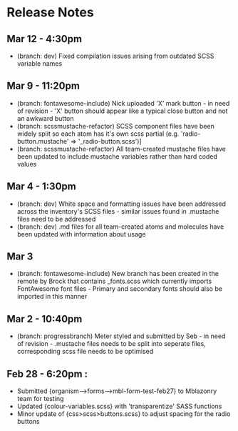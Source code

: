 # Release Notes

## Mar 12 - 4:30pm
* (branch: dev) Fixed compilation issues arising from outdated SCSS variable names

## Mar 9 - 11:20pm
* (branch: fontawesome-include) Nick uploaded 'X' mark button - in need of revision - 'X' button should appear like a typical close button and not an awkward button
* (branch: scssmustache-refactor) SCSS component files have been widely split so each atom has it's own scss partial (e.g. 'radio-button.mustache' => '_radio-button.scss')]
* (branch: scssmustache-refactor) All team-created mustache files have been updated to include mustache variables rather than hard coded values

## Mar 4 - 1:30pm
* (branch: dev) White space and formatting issues have been addressed across the inventory's SCSS files - similar issues found in .mustache files need to be addressed
* (branch: dev) .md files for all team-created atoms and molecules have been updated with information about usage

## Mar 3
* (branch: fontawesome-include) New branch has been created in the remote by Brock that contains _fonts.scss which currently imports FontAwesome font files - Primary and secondary fonts should also be imported in this manner

## Mar 2 - 10:40pm
* (branch: progressbranch) Meter styled and submitted by Seb - in need of revision - .mustache files needs to be split into seperate files, corresponding scss file needs to be optimised

## Feb 28 - 6:20pm :
* Submitted {organism-->forms-->mbl-form-test-feb27} to Mblazonry team for testing
* Updated {colour-variables.scss} with 'transparentize' SASS functions
* Minor update of {css>scss>buttons.scss} to adjust spacing for the radio buttons

